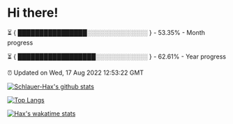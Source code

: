 # Hi there!

⏳ { ████████████████░░░░░░░░░░░░░░ } - 53.35% - Month progress

⏳ { ██████████████████░░░░░░░░░░░░ } - 62.61% - Year progress

⏰ Updated on Wed, 17 Aug 2022 12:53:22 GMT


[![Schlauer-Hax's github stats](https://github-readme-stats.vercel.app/api?username=Schlauer-Hax&show_icons=true&theme=dark&count_private=true)](https://github.com/Schlauer-Hax)


[![Top Langs](https://github-readme-stats.vercel.app/api/top-langs/?username=Schlauer-Hax&layout=compact&theme=dark)](https://github.com/Schlauer-Hax?tab=repositories)


[![Hax's wakatime stats](https://github-readme-stats.vercel.app/api/wakatime?username=Hax&theme=dark)](https://wakatime.com/@Hax)


